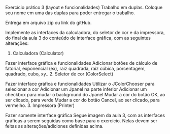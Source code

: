 Exercício prático 3 (layout e funcionalidades)
Trabalho em duplas.
Coloque seu nome em uma das duplas para poder entregar o trabalho.

Entrega em arquivo zip ou link do gitHub. 

Implemente as interfaces da calculadora, do seletor de cor e da impressora, do final da aula 3 do conteúdo de interface gráfica, com as seguintes alterações:

1. Calculadora (Calculator)

Fazer interface gráfica e funcionalidades
Adicionar botões de cálculo de fatorial, exponencial (ex), raiz quadrada, raiz cúbica, porcentagem, quadrado, cubo, xy..
2. Seletor de cor (ColorSelect)

Fazer interface gráfica e funcionalidades
Utilizar o JColorChooser para selecionar a cor
Adicionar um Jpanel na parte inferior 
Adicionar um checkbox para mudar o background do Jpanel
Mudar a cor do botão OK, ao ser clicado, para verde
Mudar a cor do botão Cancel, ao ser clicado, para vermelho.
3. Impressora (Printer)

Fazer somente interface gráfica
Segue imagem da aula 3, com as interfaces gráficas a serem seguidas como base para o exercício. Nelas devem ser feitas as alterações/adiciones definidas acima.
